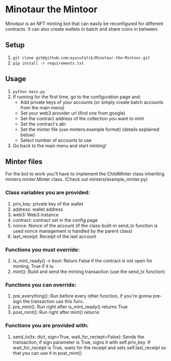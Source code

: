 # Minotaur the Mintoor
Minotaur is an NFT minting bot that can easily be reconfigured for different contracts. It can also create wallets in batch and share coins in between.

## Setup
1.  `git clone git@github.com:eyusufatik/Minotaur-the-Mintoor.git`
2.  `pip install -r requirements.txt`


## Usage
1.  `python main.py`
2.  If running for the first time, go to the configuration page and:
    * Add private keys of your accounts (or simply create batch accounts from the main menu)
    * Set your web3 provider url (find one from google)
    * Set the contract address of the collection you want to mint
    * Set the contract's abi
    * Set the minter file (use minters.example format) (details explained below)
    * Select number of accounts to use
3.  Go back to the main menu and start minting!

## Minter files
For the bot to work you'll have to implement the ChildMinter class inheriting minters.minter.Minter class. (Check out minters/example_minter.py)

### Class variables you are provided:
1.  priv_key: private key of the wallet
2.  address: wallet address
3.  web3: Web3 instance
4.  contract: contract set in the config page
5.  nonce: Nonce of the account (if the class-built-in send_tx function is used nonce management is handled by the parent class)
6.  last_receipt: Receipt of the last account


### Functions you must override:
1.  is_mint_ready() -> bool: Return False if the contract is not open for minting, True if it is.
2.  mint(): Build and send the minting transaction (use the send_tx function)

### Functions you can override:
1.  pre_everything(): Run before every other function, if you're gonna pre-sign the transaction use this func.
2.  pre_mint(): Run right after is_mint_ready() returns True
3.  post_mint(): Run right after mint() returns

### Functions you are provided with:
1.  send_tx(tx: dict, sign=True, wait_for_reciept=False): Sends the transaction, if sign parameter is True, signs it with self.priv_key. If wait_for_receipt is True, waits for the receipt and sets self.last_receipt so that you can use it in post_mint()
